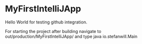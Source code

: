# MyFirstIntelliJApp

Hello World for testing github integration.

For starting the project after building navigate to
out/production/MyFirstIntelliJApp/
and type
java io.stefanwill.Main
